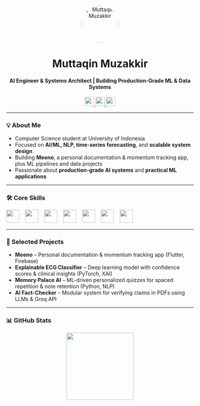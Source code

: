 <div align="center">
  <a href="https://muttaqinmuzakkir.vercel.app/">
    <img src="https://avatars.githubusercontent.com/u/104199924?v=4" width="100" height="100" style="border-radius: 50%;" alt="Muttaqin Muzakkir" />
  </a>
  <h1 align="center">Muttaqin Muzakkir</h1>
  <h4 align="center">AI Engineer & Systems Architect | Building Production-Grade ML & Data Systems</h4>
</div>

<div align="center">
  <a href="https://muttaqinmuzakkir.vercel.app/">
    <img src="https://img.shields.io/badge/Portfolio-Vercel-black?style=for-the-badge&logo=vercel" height="25" />
  </a>
  <a href="https://www.linkedin.com/in/muttaqin-muzakkir-01aba9280">
    <img src="https://img.shields.io/badge/LinkedIn-0077B5?style=for-the-badge&logo=linkedin&logoColor=white" height="25" />
  </a>
  <a href="https://twitter.com/muttaqinmuzakkir">
    <img src="https://img.shields.io/badge/Twitter-1DA1F2?style=for-the-badge&logo=twitter&logoColor=white" height="25" />
  </a>
</div>

---

<h3>💡 About Me</h3>

* Computer Science student at University of Indonesia
* Focused on **AI/ML, NLP, time-series forecasting**, and **scalable system design**
* Building **Meeno**, a personal documentation & momentum tracking app, plus ML pipelines and data projects
* Passionate about **production-grade AI systems** and **practical ML applications**

---

<h3>🛠 Core Skills</h3>

<div>
  <img src="https://cdn.jsdelivr.net/gh/devicons/devicon/icons/python/python-original.svg" height="35" />
  <img width="8" />
  <img src="https://cdn.jsdelivr.net/gh/devicons/devicon/icons/go/go-original-wordmark.svg" height="35" />
  <img width="8" />
  <img src="https://cdn.jsdelivr.net/gh/devicons/devicon/icons/rust/rust-original.svg" height="35" />
  <img width="8" />
  <img src="https://cdn.jsdelivr.net/gh/devicons/devicon/icons/javascript/javascript-original.svg" height="35" />
  <img width="8" />
  <img src="https://cdn.jsdelivr.net/gh/devicons/devicon/icons/docker/docker-plain-wordmark.svg" height="35" />
  <img width="8" />
  <img src="https://cdn.jsdelivr.net/gh/devicons/devicon/icons/kubernetes/kubernetes-plain.svg" height="35" />
  <img width="8" />
  <img src="https://cdn.jsdelivr.net/gh/devicons/devicon/icons/aws/aws-original-wordmark.svg" height="35" />
</div>

---

<h3>🚀 Selected Projects</h3>

* **Meeno** – Personal documentation & momentum tracking app (Flutter, Firebase)
* **Explainable ECG Classifier** – Deep learning model with confidence scores & clinical insights (PyTorch, XAI)
* **Memory Palace AI** – ML-driven personalized quizzes for spaced repetition & note retention (Python, NLP)
* **AI Fact-Checker** – Modular system for verifying claims in PDFs using LLMs & Groq API

---

<h3>📊 GitHub Stats</h3>

<div align="center">
  <img src="https://streak-stats.demolab.com?user=muttyqt15&locale=en&mode=daily&theme=dark&hide_border=false&border_radius=5&order=3" height="180" />
</div>
